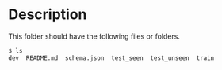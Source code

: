 # Description

This folder should have the following files or folders.

```bash
$ ls
dev  README.md  schema.json  test_seen  test_unseen  train
```